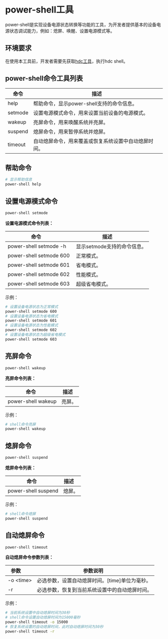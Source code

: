 # power-shell工具

power-shell是实现设备电源状态转换等功能的工具，为开发者提供基本的设备电源状态调试能力，例如：熄屏、唤醒、设置电源模式等。

## 环境要求

<!--RP1-->
在使用本工具前，开发者需要先获取[hdc工具](../tools/cj-hdc.md)，执行hdc shell。
<!--RP1End-->

## power-shell命令工具列表

| 命令 | 描述 |
| -------- | -------- |
| help | 帮助命令，显示power-shell支持的命令信息。 |
| setmode | 设置电源模式命令，用来设置当前设备的电源模式。 |
| wakeup | 亮屏命令，用来唤醒系统并亮屏。 |
| suspend | 熄屏命令，用来暂停系统并熄屏。|
| timeout | 自动熄屏命令，用来覆盖或恢复系统设置中自动熄屏时间。 |

## 帮助命令

```bash
# 显示帮助信息
power-shell help
```

## 设置电源模式命令

```bash
power-shell setmode
```

**设置电源模式命令列表：**

| 命令     | 描述       |
| -------- | ------- |
| power-shell setmode -h | 显示setmode支持的命令信息。 |
| power-shell setmode 600 | 正常模式。 |
| power-shell setmode 601 | 省电模式。 |
| power-shell setmode 602 | 性能模式。 |
| power-shell setmode 603 | 超级省电模式。 |

示例：

```bash
# 设置设备电源状态为正常模式
power-shell setmode 600
# 设置设备电源状态为省电模式
power-shell setmode 601
# 设置设备电源状态为性能模式
power-shell setmode 602
# 设置设备电源状态为超级省电模式
power-shell setmode 603
```

## 亮屏命令

```bash
power-shell wakeup
```

**亮屏命令列表：**

| 命令  | 描述    |
| ---------- | -------- |
| power-shell wakeup | 亮屏。 |

示例：

```bash
# shell命令亮屏
power-shell wakeup
```

## 熄屏命令

```bash
power-shell suspend
```

**熄屏命令列表：**

| 命令    | 描述    |
| ---------- | --------- |
| power-shell suspend  | 熄屏。 |

示例：

```bash
# shell命令熄屏
power-shell suspend
```

## 自动熄屏命令

```bash
power-shell timeout
```

**自动熄屏命令参数列表：**

| 参数       | 参数说明   |
| ---------- | ----------- |
| -o \<time\> | 必选参数，设置自动熄屏时间。[time]单位为毫秒。 |
| -r | 必选参数，恢复到当前系统设置中的自动熄屏时间。 |

示例：

```bash
# 当前系统设置中自动熄屏时间为30秒
# shell命令设置自动熄屏时间为15000毫秒
power-shell timeout -o 15000
# 恢复系统设置的自动熄屏时间，此时自动熄屏时间为30秒
power-shell timeout -r
```
